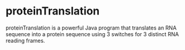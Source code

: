 # proteinTranslation

proteinTranslation is a powerful Java program that translates an RNA sequence into a protein sequence using 3 switches for 3 distinct RNA reading frames.
